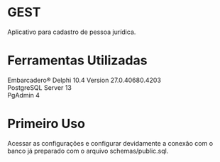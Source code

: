 # GEST
Aplicativo para cadastro de pessoa jurídica.

# Ferramentas Utilizadas

Embarcadero® Delphi 10.4 Version 27.0.40680.4203<br>
PostgreSQL Server 13<br>
PgAdmin 4<br>

# Primeiro Uso

Acessar as configurações e configurar devidamente a conexão com o banco já preparado com o arquivo schemas/public.sql.
